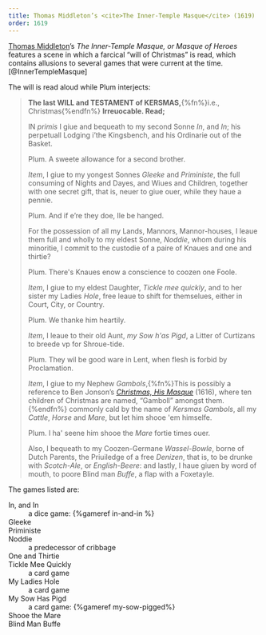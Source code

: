 ```yaml
---
title: Thomas Middleton’s <cite>The Inner-Temple Masque</cite> (1619)
order: 1619
---
```


<!--
With explanations:
https://archive.org/details/cu31924013133453/page/n217/mode/2up?q=%22sow+has+pigged%22
-->

[Thomas Middleton](https://en.wikipedia.org/wiki/Thomas_Middleton)’s <cite>The
Inner-Temple Masque, or Masque of Heroes</cite> features a scene in which a
farcical “will of Christmas” is read, which contains allusions to several games
that were current at the time.[@InnerTempleMasque]

The will is read aloud while Plum interjects:

> **The last WILL and TESTAMENT of KERSMAS,**{%fn%}i.e., Christmas{%endfn%} **Irreuocable. Read;**
>
> IN *primis* I giue and bequeath to my second Sonne
> *In*, and *In*; his perpetuall Lodging i’the Kingsbench,
> and his Ordinarie out of the Basket.
>
> Plum.
> A sweete allowance for a second brother.
>
> *Item*, I giue to my yongest Sonnes *Gleeke*
> and *Priministe*, the full consuming of Nights
> and Dayes, and Wiues and Children, together with one secret gift, that is,
> neuer to giue ouer, while they haue a pennie.
>
> Plum.
> And if e’re they doe, Ile be hanged.
>
> For the possession of all my Lands, Mannors, Mannor-houses, I leaue them full
> and wholly to my eldest Sonne, *Noddie*, whom during his minoritie, I commit to the custodie of a
> paire of Knaues and one and thirtie?
>
> Plum.
> There's Knaues enow a conscience to coozen
> one Foole.
>
> *Item*, I giue to my eldest Daughter, *Tickle mee quickly*, and to her sister my Ladies *Hole*, free leaue to shift for themselues, either in Court, City, or
> Country.
> 
> Plum.
> We thanke him heartily.
>
> *Item*, I leaue to their old Aunt, *my Sow h'as Pigd*, a Litter of Curtizans to breede vp for
> Shroue-tide.
>
> Plum.
> They wil be good ware in Lent, when flesh
> is forbid by Proclamation.
> 
> *Item*, I giue to my Nephew *Gambols*,{%fn%}This is possibly a reference to Ben
> Jonson’s [<cite>Christmas, His
> Masque</cite>](https://www.hymnsandcarolsofchristmas.com/Poetry/christmas_his_masque.htm)
> (1616), where ten children of Christmas are named, “Gamboll” amongst
> them.{%endfn%} commonly cald by the name of *Kersmas Gambols*, all my
> *Cattle*, *Horse* and *Mare*, but let him shooe 'em himselfe.
>
> Plum.
> I ha' seene him shooe the *Mare* fortie times ouer.
>
> Also, I bequeath to my Coozen-Germane *Wassel-Bowle*,
> borne of Dutch Parents, the Priuiledge of a
> free *Denizen*, that is, to be drunke with *Scotch-Ale*, or
> *English-Beere*: and lastly, I haue giuen by word of
> mouth, to poore Blind man *Buffe*, a flap with a Foxetayle.

The games listed are:

<dl>
<dt>In, and In</dt><dd>a dice game: {%gameref in-and-in %}</dd>
<dt>Gleeke</dt><dd></dd>
<dt>Priministe</dt><dd></dd>
<dt>Noddie</dt><dd> a predecessor of cribbage</dd>
<dt>One and Thirtie</dt><dd></dd>
<dt>Tickle Mee Quickly</dt><dd> a card game</dd>
<dt>My Ladies Hole</dt><dd> a card game</dd>
<dt>My Sow Has Pigd</dt><dd> a card game: {%gameref my-sow-pigged%}</dd>
<dt>Shooe the Mare</dt><dd></dd>
<dt>Blind Man Buffe</dt><dd></dd>
</dl>

